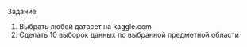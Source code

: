 Задание
1) Выбрать любой датасет на kaggle.com
2) Cделать 10 выборок данных по выбранной предметной области 